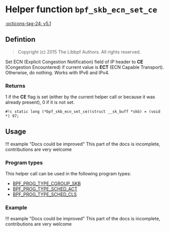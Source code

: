 # Helper function `bpf_skb_ecn_set_ce`

<!-- [FEATURE_TAG](bpf_skb_ecn_set_ce) -->
[:octicons-tag-24: v5.1](https://github.com/torvalds/linux/commit/f7c917ba11a67632a8452ea99fe132f626a7a2cc)
<!-- [/FEATURE_TAG] -->

## Defintion

> Copyright (c) 2015 The Libbpf Authors. All rights reserved.


<!-- [HELPER_FUNC_DEF] -->
Set ECN (Explicit Congestion Notification) field of IP header to **CE** (Congestion Encountered) if current value is **ECT** (ECN Capable Transport). Otherwise, do nothing. Works with IPv6 and IPv4.

### Returns

1 if the **CE** flag is set (either by the current helper call or because it was already present), 0 if it is not set.

`#!c static long (*bpf_skb_ecn_set_ce)(struct __sk_buff *skb) = (void *) 97;`
<!-- [/HELPER_FUNC_DEF] -->

## Usage

!!! example "Docs could be improved"
    This part of the docs is incomplete, contributions are very welcome

### Program types

This helper call can be used in the following program types:

<!-- DO NOT EDIT MANUALLY -->
<!-- [HELPER_FUNC_PROG_REF] -->
 * [BPF_PROG_TYPE_CGROUP_SKB](../program-type/BPF_PROG_TYPE_CGROUP_SKB.md)
 * [BPF_PROG_TYPE_SCHED_ACT](../program-type/BPF_PROG_TYPE_SCHED_ACT.md)
 * [BPF_PROG_TYPE_SCHED_CLS](../program-type/BPF_PROG_TYPE_SCHED_CLS.md)
<!-- [/HELPER_FUNC_PROG_REF] -->

### Example

!!! example "Docs could be improved"
    This part of the docs is incomplete, contributions are very welcome
